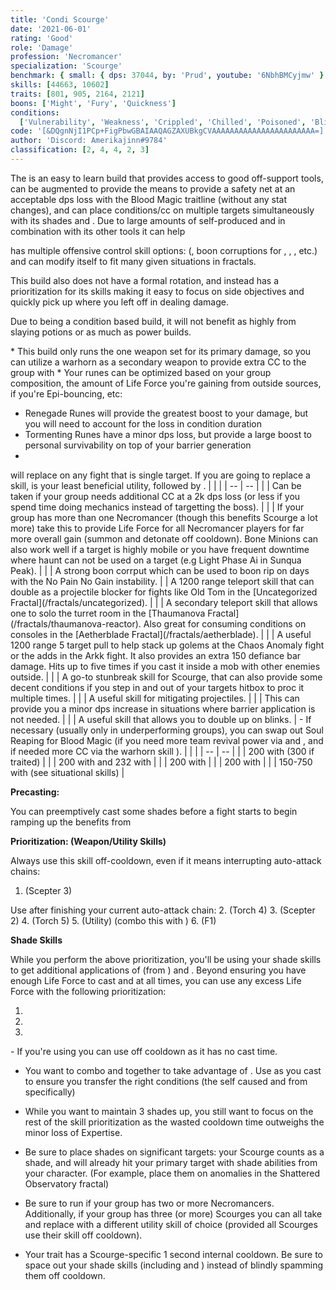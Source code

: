 ```yaml
---
title: 'Condi Scourge'
date: '2021-06-01'
rating: 'Good'
role: 'Damage'
profession: 'Necromancer'
specialization: 'Scourge'
benchmark: { small: { dps: 37044, by: 'Prud', youtube: '6NbhBMCyjmw' } }
skills: [44663, 10602]
traits: [801, 905, 2164, 2121]
boons: ['Might', 'Fury', 'Quickness']
conditions:
  ['Vulnerability', 'Weakness', 'Crippled', 'Chilled', 'Poisoned', 'Blinded']
code: '[&DQgnNjI1PCp+FigPbwGBAIAAQAGZAXUBkgCVAAAAAAAAAAAAAAAAAAAAAAA=]'
author: 'Discord: Amerikajinn#9784'
classification: [2, 4, 4, 2, 3]
---
```


The <Specialization name="Scourge" text="Condi Scourge"/> is an easy to learn build that provides access to good off-support tools, can be augmented to provide the means to provide a safety net at an acceptable dps loss with the Blood Magic traitline (without any stat changes), and can place conditions/cc on multiple targets simultaneously with its shades and <Skill name="Epidemic">. Due to large amounts of self-produced <Condition name="Vulnerability"/> and <Boon name="Might"/> in combination with its other tools it can help

<Specialization name="Scourge" text="Condi Scourge"/> has multiple offensive control skill options: (<Control name="Pull"/>, boon corruptions for <Instability name="No Pain, No Gain"/>, <Condition name="Blinded"/>, <Condition name="Immobile"/>, etc.) <Specialization name="Scourge" text="Condi Scourge"/> and can modify itself to fit many given situations in fractals.

This build also does not have a formal rotation, and instead has a prioritization for its skills making it easy to focus on side objectives and quickly pick up where you left off in dealing damage.

Due to being a condition based build, it will not benefit as highly from slaying potions or <Item name="Impact" type="Sigil"/> as much as power builds.

<Divider text="Equipment"/>
<Grid>
<GridItem sm="4">
<Armor weight="Light" helmAffix="Viper" helmRune="Lich" shouldersAffix="Viper" shouldersRune="Lich" coatAffix="Viper" coatRune="Lich" glovesAffix="Viper" glovesRune="Lich" leggingsAffix="Viper" leggingsRune="Lich" bootsAffix="Viper" bootsRune="Lich" helmInfusionId="37130" shouldersInfusionId="37130" coatInfusionId="37130" glovesInfusionId="37130" leggingsInfusionId="37130" bootsInfusionId="37130"/>
</GridItem>

<GridItem sm="4">
<Weapons weapon1MainType="Scepter" weapon1MainAffix="Sinister" weapon1MainSigil1="Torment"  weapon1OffType="Torch" weapon1OffAffix="Viper" weapon1OffSigil="Bursting" weapon1MainInfusion1Id="37130" weapon1OffInfusionId="37130"/>

<Card title="Swap Weapons">
* This build only runs the one weapon set for its primary damage, so you can utilize a warhorn as a secondary weapon to provide extra CC to the group with <Skill name="Wail of Doom">

</Card>

<Card title="Situational Runes">
* Your runes can be optimized based on your group composition, the amount of Life Force you're gaining from outside sources, if you're Epi-bouncing, etc:

  * Renegade Runes will provide the greatest boost to your <Skill name="Epidemic"/> damage, but you will need to account for the loss in condition duration
  * Tormenting Runes have a minor dps loss, but provide a large boost to personal survivability on top of your barrier generation
  * 

</Card> 
</GridItem>

<GridItem sm="4">
<BackAndTrinkets backItemAffix="Viper" accessory1Affix="Viper" accessory2Affix="Viper" amuletAffix="Viper" ring1Affix="Viper" ring2Affix="Viper" backItemInfusion1Id="37130" backItemInfusion2Id="37130" accessory1InfusionId="37130" accessory2InfusionId="37130" ring1Infusion1Id="37130" ring1Infusion2Id="37130" ring1Infusion3Id="37130" ring2Infusion1Id="37130" ring2Infusion2Id="37130" ring2Infusion3Id="37130"/>

<Consumables foodId="86997" utility="Tuning Icicle" infusion="Malign +9 Agony Infusion"/>
</GridItem>
</Grid>

<Divider text="Build"/>

<Grid>
<GridItem sm="7">
<Traits traits1="Curses" traits1Selected="Plague Sending, Master of Corruption, Lingering Curse" traits2="Soul Reaping" traits2Selected="Unyielding Blast, Soul Barbs, Dhuumfire" traits3="Scourge" traits3Selected="Fell Beacon , Sadistic Searing, Demonic Lore"/>

<Card title="Situational Skills">
<Message>
<Skill name="Summon Shadow Fiend"/> will replace <Skill name="Epidemic"/> on any fight that is single target.
</Message>
<Message>
If you are going to replace a skill, <Skill name="Summon Shadow Fiend"/> is your least beneficial utility, followed by <Skill name="Signet of Undeath"/>.
</Message>
| | |
| -- | -- |
| <Skill name="Summon Flesh Golem" size="big" disableText/> | Can be taken if your group needs additional CC at a 2k dps loss (or less if you spend time doing mechanics instead of targetting the boss). |
| <Skill name="Summon Bone Minions" size="big" disableText/> | If your group has more than one Necromancer (though this benefits Scourge a lot more) take this to provide Life Force for all Necromancer players for far more overall gain (summon and detonate off cooldown). Bone Minions can also work well if a target is highly mobile or you have frequent downtime where haunt can not be used on a target (e.g Light Phase Ai in Sunqua Peak). |
| <Skill name="Corrupt Boon" size="big" disableText/> | A strong boon corrput which can be used to boon rip on days with the No Pain No Gain instability.
| <Skill name="Summon flesh Wurm" size="big" disableText/> | A 1200 range teleport skill that can double as a projectile blocker for fights like Old Tom in the [Uncategorized Fractal](/fractals/uncategorized). |
| <Skill name="Spectral Walk " size="big" disableText/> | A secondary teleport skill that allows one to solo the turret room in the [Thaumanova Fractal](/fractals/thaumanova-reactor). Also great for consuming conditions on consoles in the [Aetherblade Fractal](/fractals/aetherblade). |
| <Skill name="Spectral Grasp" size="big" disableText/> | A useful 1200 range 5 target pull to help stack up golems at the Chaos Anomaly fight or the adds in the Arkk fight. It also provides an extra 150 defiance bar damage. Hits up to five times if you cast it inside a mob with other enemies outside. |
| <Skill name="Trail of Anguish" size="big" disableText/> | A go-to stunbreak skill for Scourge, that can also provide some decent conditions if you step in and out of your targets hitbox to proc it multiple times. |
| <Skill name="Corrosive Poison Cloud" size="big" disableText/> | A useful skill for mitigating projectiles. |
| <Skill name="Signet of Vampirism" size="big" disableText/> | This can provide you a minor dps increase in situations where barrier application is not needed. |
| <Skill name="Sand Swell" size="big" disableText/> | A useful skill that allows you to double up on blinks. |
</Card>


</GridItem>

<GridItem sm="5">
<Skills heal="Sand Flare" utility1="Signet of Undeath" utility2="Blood is Power" utility3="Epidemic" elite="Plaguelands"/>

<Card title="Situational Traits">
- If necessary (usually only in underperforming groups), you can swap out Soul Reaping for Blood Magic (if you need more team revival power via <Trait name="Ritual of Life"/> and <Trait name="Transfusion"/>, and if needed more CC via the warhorn skill <Trait name="Banshees Wail"/>).
</Card>
<Card title="Defiance Bar Damage">
| | |
| -- | -- |
| <Skill name="Wail of Doom" size="big" disableText/> | 200 with <Control name="Daze"/> (300 if traited) |
| <Skill name="Charge" size="big" disableText/> | 200 with <Control name="Knockdown"/> and 232 with <Control name="Launch"/>| 
| <Skill name="Garish Pillar" size="big" disableText/> | 200 with <Condition name="Fear"/> |
| <Skill name="Oppressive Collapse" size="big" disableText/> | 200 with <Control name="Knockdown"/> |
| <Skill name="Spectral Grasp" size="big" disableText/> | 150-750 with <Control name="Pull" /> (see situational skills) |
</Card>
</GridItem>
</Grid>

<Divider text="Skill Usage"/>

<Grid>
<GridItem sm="7">
<Card title="Skill Prioritization">

**Precasting:**

You can preemptively cast some shades before a fight starts to begin ramping up the benefits from <Trait name="Sand Sage"/>

**Prioritization: (Weapon/Utility Skills)**

Always use this skill off-cooldown, even if it means interrupting auto-attack chains:
1. <Skill name="Feast of Corruption"/> (Scepter 3)

Use after finishing your current auto-attack chain:
2. <Skill name="Harrowing Wave"/> (Torch 4)
3. <Skill name="Grasping Dead"/> (Scepter 2)
4. <Skill name="Oppressive Collapse"/> (Torch 5)
5. <Skill name="Blood is Power"/> (Utility) (combo this with <Skill name="Desert Shroud"/>)
6. <Skill name="Manifest Sand Shade"/> (F1)

**Shade Skills**

While you perform the above prioritization, you'll be using your shade skills to get additional applications of <Condition name="Burning"/> (from <Trait name="Dhuumfire"/>)  and <Condition name="Torment"/>. Beyond ensuring you have enough Life Force to cast <Skill name="Nefarious Favor"/> and <Skill name="Desert Shroud"/> at all times, you can use any excess Life Force with the following prioritization:

1. <Skill name="Nefarious Favor"/>
2. <Skill name="Sand Cascade"/>
3. <Skill name="Garish Pillar"/>


  
</GridItem>
</Card>

<GridItem sm="5">
<Card title="Notes:">
- If you're using <Skill name="Summon Shadow Fiend"/> you can use <Skill name="Haunt"/> off cooldown as it has no cast time.

- You want to combo <Skill name="Blood is Power"/> and <Skill name="Desert Shroud"/> together to take advantage of <Trait name="Plague Sending"/>. Use <Skill name="Desert Shroud"/> as you cast <Skill name="Blood is Power"/> to ensure you transfer the right conditions (the self caused <Condition name="Bleeding"/> and <Condition name="Torment"/> from <Skill name="Blood is Power"/> specifically)

- While you want to maintain 3 shades up, you still want to focus on the rest of the skill prioritization as the wasted cooldown time outweighs the minor loss of Expertise.

- Be sure to place shades on significant targets: your Scourge counts as a shade, and will already hit your primary target with shade abilities from your character. (For example, place them on anomalies in the Shattered Observatory fractal)

- Be sure to run <Skill name="Summon Bone Minions"/> if your group has two or more Necromancers. Additionally, if your group has three (or more) Scourges you can all take <Skill name="Summon Bone Minions"/> and replace <Skill name="Signet of Undeath"/> with a different utility skill of choice (provided all Scourges use their <Skill name="Putrid Explosion"/> skill off cooldown). 
- Your <Trait name="Dhuumfire"/> trait has a Scourge-specific 1 second internal cooldown. Be sure to space out your shade skills (including <Skill name="Manifest Sand Shade"/> and <Skill name="Desert Shroud"/>) instead of blindly spamming them off cooldown.

</GridItem>



</Card>
</Grid>
